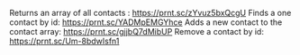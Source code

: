 Returns an array of all contacts : https://prnt.sc/zYvuz5bxQcgU
Finds a one contact by id: https://prnt.sc/YADMpEMGYhce
Adds a new contact to the contact array: https://prnt.sc/gjjbQ7dMibUP
Remove a contact by id: https://prnt.sc/Um-8bdwIsfn1
